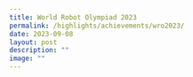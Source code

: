 ```yaml
---
title: World Robot Olympiad 2023
permalink: /highlights/achievements/wro2023/
date: 2023-09-08
layout: post
description: ""
image: ""
---
```

